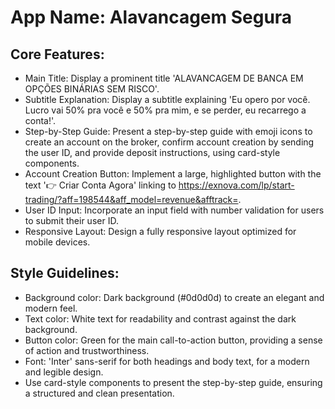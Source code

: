# **App Name**: Alavancagem Segura

## Core Features:

- Main Title: Display a prominent title 'ALAVANCAGEM DE BANCA EM OPÇÕES BINÁRIAS SEM RISCO'.
- Subtitle Explanation: Display a subtitle explaining 'Eu opero por você. Lucro vai 50% pra você e 50% pra mim, e se perder, eu recarrego a conta!'.
- Step-by-Step Guide: Present a step-by-step guide with emoji icons to create an account on the broker, confirm account creation by sending the user ID, and provide deposit instructions, using card-style components.
- Account Creation Button: Implement a large, highlighted button with the text '👉 Criar Conta Agora' linking to https://exnova.com/lp/start-trading/?aff=198544&aff_model=revenue&afftrack=.
- User ID Input: Incorporate an input field with number validation for users to submit their user ID.
- Responsive Layout: Design a fully responsive layout optimized for mobile devices.

## Style Guidelines:

- Background color: Dark background (#0d0d0d) to create an elegant and modern feel.
- Text color: White text for readability and contrast against the dark background.
- Button color: Green for the main call-to-action button, providing a sense of action and trustworthiness.
- Font: 'Inter' sans-serif for both headings and body text, for a modern and legible design. 
- Use card-style components to present the step-by-step guide, ensuring a structured and clean presentation.